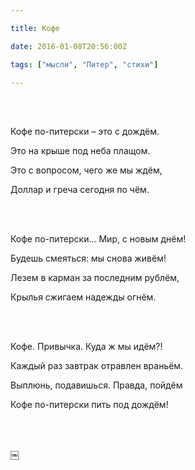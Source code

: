 ```yaml
---

title: Кофе

date: 2016-01-08T20:56:00Z

tags: ["мысли", "Питер", "стихи"]

---
```


<br/><br/>

Кофе по-питерски – это с дождём.

Это на крыше под неба плащом.

Это с вопросом, чего же мы ждём,

Доллар и греча сегодня по чём.

<br/><br/>

Кофе по-питерски… Мир, с новым днём!

Будешь смеяться: мы снова живём!

Лезем в карман за последним рублём,

Крылья сжигаем надежды огнём.

<br/><br/>

Кофе. Привычка. Куда ж мы идём?!

Каждый раз завтрак отравлен враньём.

Выплюнь, подавишься. Правда, пойдём

Кофе по-питерски пить под дождём!

<br/><br/>

￼

<br/><br/>

